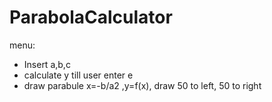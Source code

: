 # ParabolaCalculator
menu: 
+ Insert a,b,c 
+ calculate y till user enter e
+ draw parabule x=-b/a2 ,y=f(x), draw 50 to left, 50 to right
